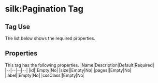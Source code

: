 # silk:Pagination Tag


## Tag Use
The list below shows the required properties.

## Properties
This tag has the following properties.
|Name|Description|Default|Required|
|--|--|--|--|
|id||Empty|No|
|size||Empty|No|
|pages||Empty|No|
|label||Empty|No|
|cssClass||Empty|No|

